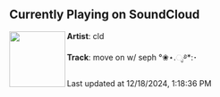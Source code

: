 ## Currently Playing on SoundCloud

[<img align="left" width="100" src="https://i1.sndcdn.com/artworks-7GSJrjz1MmFha3ZA-Eniytw-t500x500.jpg">](https://soundcloud.com/cld/moveon?in=saxurn/sets/pb-tuns/)

**Artist**: cld 

**Track**: move on w/ seph °❀⋆.ೃ࿔*:･

Last updated at 12/18/2024, 1:18:36 PM
